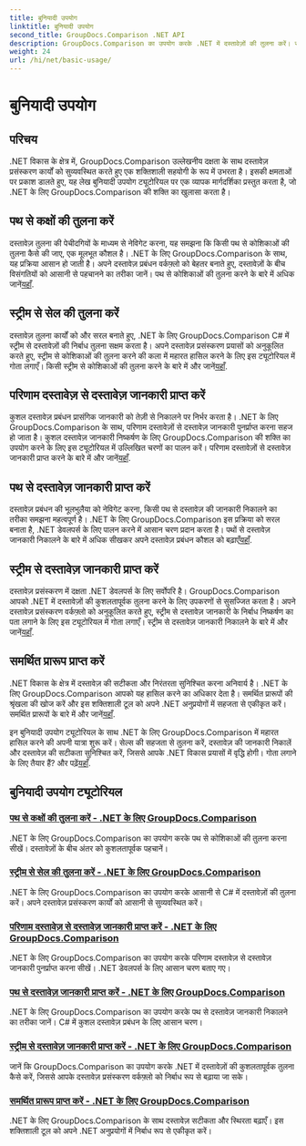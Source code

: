 ```yaml
---
title: बुनियादी उपयोग
linktitle: बुनियादी उपयोग
second_title: GroupDocs.Comparison .NET API
description: GroupDocs.Comparison का उपयोग करके .NET में दस्तावेज़ों की तुलना करें। सेल तुलना, दस्तावेज़ जानकारी निष्कर्षण और समर्थित प्रारूपों को कवर करने वाले बुनियादी उपयोग ट्यूटोरियल सीखें।
weight: 24
url: /hi/net/basic-usage/
---
```


# बुनियादी उपयोग

## परिचय

.NET विकास के क्षेत्र में, GroupDocs.Comparison उल्लेखनीय दक्षता के साथ दस्तावेज़ प्रसंस्करण कार्यों को सुव्यवस्थित करते हुए एक शक्तिशाली सहयोगी के रूप में उभरता है। इसकी क्षमताओं पर प्रकाश डालते हुए, यह लेख बुनियादी उपयोग ट्यूटोरियल पर एक व्यापक मार्गदर्शिका प्रस्तुत करता है, जो .NET के लिए GroupDocs.Comparison की शक्ति का खुलासा करता है।

## पथ से कक्षों की तुलना करें
 दस्तावेज़ तुलना की पेचीदगियों के माध्यम से नेविगेट करना, यह समझना कि किसी पथ से कोशिकाओं की तुलना कैसे की जाए, एक मूलभूत कौशल है। .NET के लिए GroupDocs.Comparison के साथ, यह प्रक्रिया आसान हो जाती है। अपने दस्तावेज़ प्रबंधन वर्कफ़्लो को बेहतर बनाते हुए, दस्तावेज़ों के बीच विसंगतियों को आसानी से पहचानने का तरीका जानें। पथ से कोशिकाओं की तुलना करने के बारे में अधिक जानें[यहाँ](./compare-cells-from-path/).

## स्ट्रीम से सेल की तुलना करें
दस्तावेज़ तुलना कार्यों को और सरल बनाते हुए, .NET के लिए GroupDocs.Comparison C# में स्ट्रीम से दस्तावेज़ों की निर्बाध तुलना सक्षम करता है। अपने दस्तावेज़ प्रसंस्करण प्रयासों को अनुकूलित करते हुए, स्ट्रीम से कोशिकाओं की तुलना करने की कला में महारत हासिल करने के लिए इस ट्यूटोरियल में गोता लगाएँ। किसी स्ट्रीम से कोशिकाओं की तुलना करने के बारे में और जानें[यहाँ](./compare-cells-from-stream/).

## परिणाम दस्तावेज़ से दस्तावेज़ जानकारी प्राप्त करें
 कुशल दस्तावेज़ प्रबंधन प्रासंगिक जानकारी को तेज़ी से निकालने पर निर्भर करता है। .NET के लिए GroupDocs.Comparison के साथ, परिणाम दस्तावेज़ों से दस्तावेज़ जानकारी पुनर्प्राप्त करना सहज हो जाता है। कुशल दस्तावेज़ जानकारी निष्कर्षण के लिए GroupDocs.Comparison की शक्ति का उपयोग करने के लिए इस ट्यूटोरियल में उल्लिखित चरणों का पालन करें। परिणाम दस्तावेज़ों से दस्तावेज़ जानकारी प्राप्त करने के बारे में और जानें[यहाँ](./get-document-info-from-result-document/).

## पथ से दस्तावेज़ जानकारी प्राप्त करें
दस्तावेज़ प्रबंधन की भूलभुलैया को नेविगेट करना, किसी पथ से दस्तावेज़ की जानकारी निकालने का तरीका समझना महत्वपूर्ण है। .NET के लिए GroupDocs.Comparison इस प्रक्रिया को सरल बनाता है, .NET डेवलपर्स के लिए पालन करने में आसान चरण प्रदान करता है। पथों से दस्तावेज़ जानकारी निकालने के बारे में अधिक सीखकर अपने दस्तावेज़ प्रबंधन कौशल को बढ़ाएँ[यहाँ](./get-document-info-from-path/).

## स्ट्रीम से दस्तावेज़ जानकारी प्राप्त करें
 दस्तावेज़ प्रसंस्करण में दक्षता .NET डेवलपर्स के लिए सर्वोपरि है। GroupDocs.Comparison आपको .NET में दस्तावेज़ों की कुशलतापूर्वक तुलना करने के लिए उपकरणों से सुसज्जित करता है। अपने दस्तावेज़ प्रसंस्करण वर्कफ़्लो को अनुकूलित करते हुए, स्ट्रीम से दस्तावेज़ जानकारी के निर्बाध निष्कर्षण का पता लगाने के लिए इस ट्यूटोरियल में गोता लगाएँ। स्ट्रीम से दस्तावेज़ जानकारी निकालने के बारे में और जानें[यहाँ](./get-document-info-from-stream/).

## समर्थित प्रारूप प्राप्त करें
.NET विकास के क्षेत्र में दस्तावेज़ की सटीकता और निरंतरता सुनिश्चित करना अनिवार्य है। .NET के लिए GroupDocs.Comparison आपको यह हासिल करने का अधिकार देता है। समर्थित प्रारूपों की श्रृंखला की खोज करें और इस शक्तिशाली टूल को अपने .NET अनुप्रयोगों में सहजता से एकीकृत करें। समर्थित प्रारूपों के बारे में और जानें[यहाँ](./get-supported-formats/).

 इन बुनियादी उपयोग ट्यूटोरियल के साथ .NET के लिए GroupDocs.Comparison में महारत हासिल करने की अपनी यात्रा शुरू करें। सेल्स की सहजता से तुलना करें, दस्तावेज़ की जानकारी निकालें और दस्तावेज़ की सटीकता सुनिश्चित करें, जिससे आपके .NET विकास प्रयासों में वृद्धि होगी। गोता लगाने के लिए तैयार हैं? और पढ़ें[यहाँ](https://tutorials.groupdocs.com/comparison/net).
## बुनियादी उपयोग ट्यूटोरियल
### [पथ से कक्षों की तुलना करें - .NET के लिए GroupDocs.Comparison](./compare-cells-from-path/)
.NET के लिए GroupDocs.Comparison का उपयोग करके पथ से कोशिकाओं की तुलना करना सीखें। दस्तावेज़ों के बीच अंतर को कुशलतापूर्वक पहचानें।
### [स्ट्रीम से सेल की तुलना करें - .NET के लिए GroupDocs.Comparison](./compare-cells-from-stream/)
.NET के लिए GroupDocs.Comparison का उपयोग करके आसानी से C# में दस्तावेज़ों की तुलना करें। अपने दस्तावेज़ प्रसंस्करण कार्यों को आसानी से सुव्यवस्थित करें।
### [परिणाम दस्तावेज़ से दस्तावेज़ जानकारी प्राप्त करें - .NET के लिए GroupDocs.Comparison](./get-document-info-from-result-document/)
.NET के लिए GroupDocs.Comparison का उपयोग करके परिणाम दस्तावेज़ से दस्तावेज़ जानकारी पुनर्प्राप्त करना सीखें। .NET डेवलपर्स के लिए आसान चरण बताए गए।
### [पथ से दस्तावेज़ जानकारी प्राप्त करें - .NET के लिए GroupDocs.Comparison](./get-document-info-from-path/)
.NET के लिए GroupDocs.Comparison का उपयोग करके पथ से दस्तावेज़ जानकारी निकालने का तरीका जानें। C# में कुशल दस्तावेज़ प्रबंधन के लिए आसान चरण।
### [स्ट्रीम से दस्तावेज़ जानकारी प्राप्त करें - .NET के लिए GroupDocs.Comparison](./get-document-info-from-stream/)
जानें कि GroupDocs.Comparison का उपयोग करके .NET में दस्तावेज़ों की कुशलतापूर्वक तुलना कैसे करें, जिससे आपके दस्तावेज़ प्रसंस्करण वर्कफ़्लो को निर्बाध रूप से बढ़ाया जा सके।
### [समर्थित प्रारूप प्राप्त करें - .NET के लिए GroupDocs.Comparison](./get-supported-formats/)
.NET के लिए GroupDocs.Comparison के साथ दस्तावेज़ सटीकता और स्थिरता बढ़ाएँ। इस शक्तिशाली टूल को अपने .NET अनुप्रयोगों में निर्बाध रूप से एकीकृत करें।